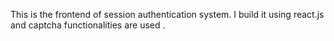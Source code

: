 This is the frontend of session authentication system. I build it using react.js and captcha functionalities are used .
 
